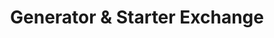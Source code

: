 ---
title: "Generator & Starter Exchange"
url: /trenton/generator-and-starter-exchange/
shop: electrical
---